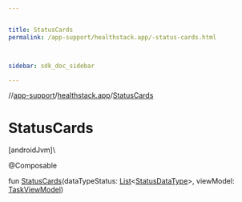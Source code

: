 ```yaml
---


title: StatusCards
permalink: /app-support/healthstack.app/-status-cards.html



sidebar: sdk_doc_sidebar

---
```



//[app-support](/app-support.html)/[healthstack.app](index.html)/[StatusCards](-status-cards.html)



# StatusCards



[androidJvm]\




@Composable



fun [StatusCards](-status-cards.html)(dataTypeStatus: [List](https://kotlinlang.org/api/latest/jvm/stdlib/kotlin.collections/-list/index.html)&lt;[StatusDataType](../healthstack.app.status/-status-data-type/index.html)&gt;, viewModel: [TaskViewModel](../healthstack.app.viewmodel/-task-view-model/index.html))






